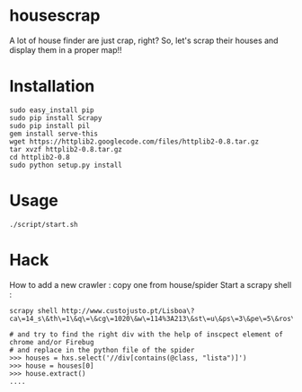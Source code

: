 housescrap
==========

A lot of house finder are just crap, right? So, let's scrap their houses and display them in a proper map!!

Installation
============
````
sudo easy_install pip
sudo pip install Scrapy
sudo pip install pil
gem install serve-this
wget https://httplib2.googlecode.com/files/httplib2-0.8.tar.gz
tar xvzf httplib2-0.8.tar.gz
cd httplib2-0.8
sudo python setup.py install
````
Usage
=====
````
./script/start.sh
````

Hack
====
How to add a new crawler : copy one from house/spider
Start a scrapy shell : 
````
scrapy shell http://www.custojusto.pt/Lisboa\?ca\=14_s\&th\=1\&q\=\&cg\=1020\&w\=114%3A213\&st\=u\&ps\=3\&pe\=5\&ros\=3\&roe\=5\&ss\=\&se\=\&sl\=

# and try to find the right div with the help of inscpect element of chrome and/or Firebug
# and replace in the python file of the spider
>>> houses = hxs.select('//div[contains(@class, "lista")]')
>>> house = houses[0]
>>> house.extract()
....
````
